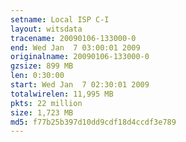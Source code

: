 ```yaml
---
setname: Local ISP C-I
layout: witsdata
tracename: 20090106-133000-0
end: Wed Jan  7 03:00:01 2009
originalname: 20090106-133000-0
gzsize: 899 MB
len: 0:30:00
start: Wed Jan  7 02:30:01 2009
totalwirelen: 11,995 MB
pkts: 22 million
size: 1,723 MB
md5: f77b25b397d10dd9cdf18d4ccdf3e789
---
```

